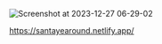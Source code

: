 ![Screenshot at 2023-12-27 06-29-02](https://github.com/munyuawilson/Santa-year-round/assets/98756995/9d44ade9-8393-409f-9491-d8c8a41f3627)

https://santayearound.netlify.app/
